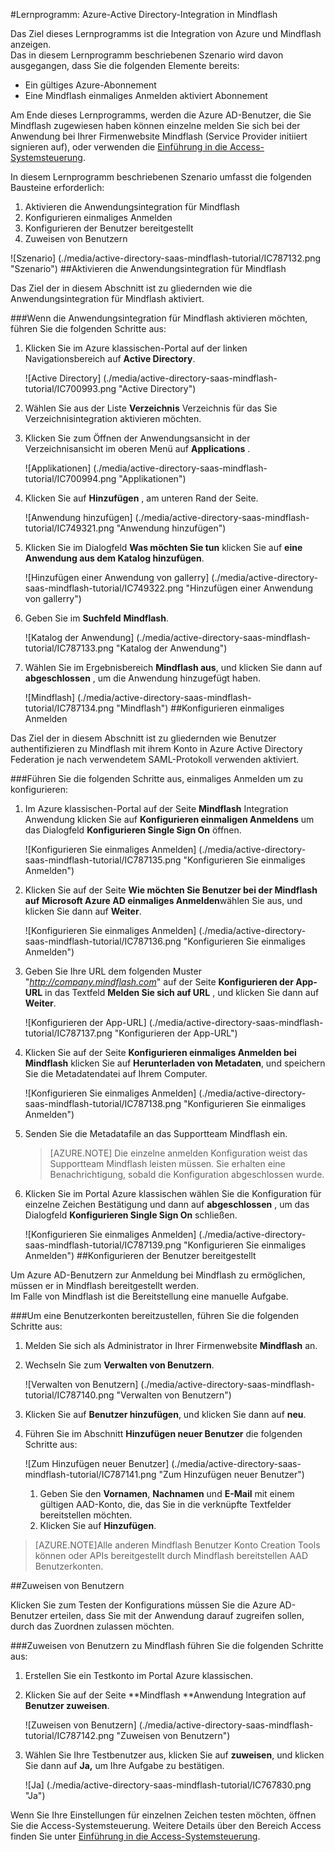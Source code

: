 <properties 
    pageTitle="Lernprogramm: Azure-Active Directory-Integration in Mindflash | Microsoft Azure" 
    description="Erfahren Sie, wie Mindflash mit Azure Active Directory verwenden, aktivieren Sie einmaliges Anmelden, automatisierte Bereitstellung und mehr!" 
    services="active-directory" 
    authors="jeevansd"  
    documentationCenter="na" 
    manager="femila"/>
<tags 
    ms.service="active-directory" 
    ms.devlang="na" 
    ms.topic="article" 
    ms.tgt_pltfrm="na" 
    ms.workload="identity" 
    ms.date="09/29/2016" 
    ms.author="jeedes" />

#<a name="tutorial-azure-active-directory-integration-with-mindflash"></a>Lernprogramm: Azure-Active Directory-Integration in Mindflash
  
Das Ziel dieses Lernprogramms ist die Integration von Azure und Mindflash anzeigen.  
Das in diesem Lernprogramm beschriebenen Szenario wird davon ausgegangen, dass Sie die folgenden Elemente bereits:

-   Ein gültiges Azure-Abonnement
-   Eine Mindflash einmaliges Anmelden aktiviert Abonnement
  
Am Ende dieses Lernprogramms, werden die Azure AD-Benutzer, die Sie Mindflash zugewiesen haben können einzelne melden Sie sich bei der Anwendung bei Ihrer Firmenwebsite Mindflash (Service Provider initiiert signieren auf), oder verwenden die [Einführung in die Access-Systemsteuerung](active-directory-saas-access-panel-introduction.md).
  
In diesem Lernprogramm beschriebenen Szenario umfasst die folgenden Bausteine erforderlich:

1.  Aktivieren die Anwendungsintegration für Mindflash
2.  Konfigurieren einmaliges Anmelden
3.  Konfigurieren der Benutzer bereitgestellt
4.  Zuweisen von Benutzern

![Szenario] (./media/active-directory-saas-mindflash-tutorial/IC787132.png "Szenario")
##<a name="enabling-the-application-integration-for-mindflash"></a>Aktivieren die Anwendungsintegration für Mindflash
  
Das Ziel der in diesem Abschnitt ist zu gliedernden wie die Anwendungsintegration für Mindflash aktiviert.

###<a name="to-enable-the-application-integration-for-mindflash-perform-the-following-steps"></a>Wenn die Anwendungsintegration für Mindflash aktivieren möchten, führen Sie die folgenden Schritte aus:

1.  Klicken Sie im Azure klassischen-Portal auf der linken Navigationsbereich auf **Active Directory**.

    ![Active Directory] (./media/active-directory-saas-mindflash-tutorial/IC700993.png "Active Directory")

2.  Wählen Sie aus der Liste **Verzeichnis** Verzeichnis für das Sie Verzeichnisintegration aktivieren möchten.

3.  Klicken Sie zum Öffnen der Anwendungsansicht in der Verzeichnisansicht im oberen Menü auf **Applications** .

    ![Applikationen] (./media/active-directory-saas-mindflash-tutorial/IC700994.png "Applikationen")

4.  Klicken Sie auf **Hinzufügen** , am unteren Rand der Seite.

    ![Anwendung hinzufügen] (./media/active-directory-saas-mindflash-tutorial/IC749321.png "Anwendung hinzufügen")

5.  Klicken Sie im Dialogfeld **Was möchten Sie tun** klicken Sie auf **eine Anwendung aus dem Katalog hinzufügen**.

    ![Hinzufügen einer Anwendung von gallerry] (./media/active-directory-saas-mindflash-tutorial/IC749322.png "Hinzufügen einer Anwendung von gallerry")

6.  Geben Sie im **Suchfeld** **Mindflash**.

    ![Katalog der Anwendung] (./media/active-directory-saas-mindflash-tutorial/IC787133.png "Katalog der Anwendung")

7.  Wählen Sie im Ergebnisbereich **Mindflash aus**, und klicken Sie dann auf **abgeschlossen** , um die Anwendung hinzugefügt haben.

    ![Mindflash] (./media/active-directory-saas-mindflash-tutorial/IC787134.png "Mindflash")
##<a name="configuring-single-sign-on"></a>Konfigurieren einmaliges Anmelden
  
Das Ziel der in diesem Abschnitt ist zu gliedernden wie Benutzer authentifizieren zu Mindflash mit ihrem Konto in Azure Active Directory Federation je nach verwendetem SAML-Protokoll verwenden aktiviert.

###<a name="to-configure-single-sign-on-perform-the-following-steps"></a>Führen Sie die folgenden Schritte aus, einmaliges Anmelden um zu konfigurieren:

1.  Im Azure klassischen-Portal auf der Seite **Mindflash** Integration Anwendung klicken Sie auf **Konfigurieren einmaligen Anmeldens** um das Dialogfeld **Konfigurieren Single Sign On** öffnen.

    ![Konfigurieren Sie einmaliges Anmelden] (./media/active-directory-saas-mindflash-tutorial/IC787135.png "Konfigurieren Sie einmaliges Anmelden")

2.  Klicken Sie auf der Seite **Wie möchten Sie Benutzer bei der Mindflash auf** **Microsoft Azure AD einmaliges Anmelden**wählen Sie aus, und klicken Sie dann auf **Weiter**.

    ![Konfigurieren Sie einmaliges Anmelden] (./media/active-directory-saas-mindflash-tutorial/IC787136.png "Konfigurieren Sie einmaliges Anmelden")

3.  Geben Sie Ihre URL dem folgenden Muster "*http://company.mindflash.com*" auf der Seite **Konfigurieren der App-URL** in das Textfeld **Melden Sie sich auf URL** , und klicken Sie dann auf **Weiter**.

    ![Konfigurieren der App-URL] (./media/active-directory-saas-mindflash-tutorial/IC787137.png "Konfigurieren der App-URL")

4.  Klicken Sie auf der Seite **Konfigurieren einmaliges Anmelden bei Mindflash** klicken Sie auf **Herunterladen von Metadaten**, und speichern Sie die Metadatendatei auf Ihrem Computer.

    ![Konfigurieren Sie einmaliges Anmelden] (./media/active-directory-saas-mindflash-tutorial/IC787138.png "Konfigurieren Sie einmaliges Anmelden")

5.  Senden Sie die Metadatafile an das Supportteam Mindflash ein.

    >[AZURE.NOTE] Die einzelne anmelden Konfiguration weist das Supportteam Mindflash leisten müssen. Sie erhalten eine Benachrichtigung, sobald die Konfiguration abgeschlossen wurde.

6.  Klicken Sie im Portal Azure klassischen wählen Sie die Konfiguration für einzelne Zeichen Bestätigung und dann auf **abgeschlossen** , um das Dialogfeld **Konfigurieren Single Sign On** schließen.

    ![Konfigurieren Sie einmaliges Anmelden] (./media/active-directory-saas-mindflash-tutorial/IC787139.png "Konfigurieren Sie einmaliges Anmelden")
##<a name="configuring-user-provisioning"></a>Konfigurieren der Benutzer bereitgestellt
  
Um Azure AD-Benutzern zur Anmeldung bei Mindflash zu ermöglichen, müssen er in Mindflash bereitgestellt werden.  
Im Falle von Mindflash ist die Bereitstellung eine manuelle Aufgabe.

###<a name="to-provision-a-user-accounts-perform-the-following-steps"></a>Um eine Benutzerkonten bereitzustellen, führen Sie die folgenden Schritte aus:

1.  Melden Sie sich als Administrator in Ihrer Firmenwebsite **Mindflash** an.

2.  Wechseln Sie zum **Verwalten von Benutzern**.

    ![Verwalten von Benutzern] (./media/active-directory-saas-mindflash-tutorial/IC787140.png "Verwalten von Benutzern")

3.  Klicken Sie auf **Benutzer hinzufügen**, und klicken Sie dann auf **neu**.

4.  Führen Sie im Abschnitt **Hinzufügen neuer Benutzer** die folgenden Schritte aus:

    ![Zum Hinzufügen neuer Benutzer] (./media/active-directory-saas-mindflash-tutorial/IC787141.png "Zum Hinzufügen neuer Benutzer")

    1.  Geben Sie den **Vornamen**, **Nachnamen** und **E-Mail** mit einem gültigen AAD-Konto, die, das Sie in die verknüpfte Textfelder bereitstellen möchten.
    2.  Klicken Sie auf **Hinzufügen**.

>[AZURE.NOTE]Alle anderen Mindflash Benutzer Konto Creation Tools können oder APIs bereitgestellt durch Mindflash bereitstellen AAD Benutzerkonten.

##<a name="assigning-users"></a>Zuweisen von Benutzern
  
Klicken Sie zum Testen der Konfigurations müssen Sie die Azure AD-Benutzer erteilen, dass Sie mit der Anwendung darauf zugreifen sollen, durch das Zuordnen zulassen möchten.

###<a name="to-assign-users-to-mindflash-perform-the-following-steps"></a>Zuweisen von Benutzern zu Mindflash führen Sie die folgenden Schritte aus:

1.  Erstellen Sie ein Testkonto im Portal Azure klassischen.

2.  Klicken Sie auf der Seite **Mindflash **Anwendung Integration auf **Benutzer zuweisen**.

    ![Zuweisen von Benutzern] (./media/active-directory-saas-mindflash-tutorial/IC787142.png "Zuweisen von Benutzern")

3.  Wählen Sie Ihre Testbenutzer aus, klicken Sie auf **zuweisen**, und klicken Sie dann auf **Ja,** um Ihre Aufgabe zu bestätigen.

    ![Ja] (./media/active-directory-saas-mindflash-tutorial/IC767830.png "Ja")
  
Wenn Sie Ihre Einstellungen für einzelnen Zeichen testen möchten, öffnen Sie die Access-Systemsteuerung. Weitere Details über den Bereich Access finden Sie unter [Einführung in die Access-Systemsteuerung](active-directory-saas-access-panel-introduction.md).